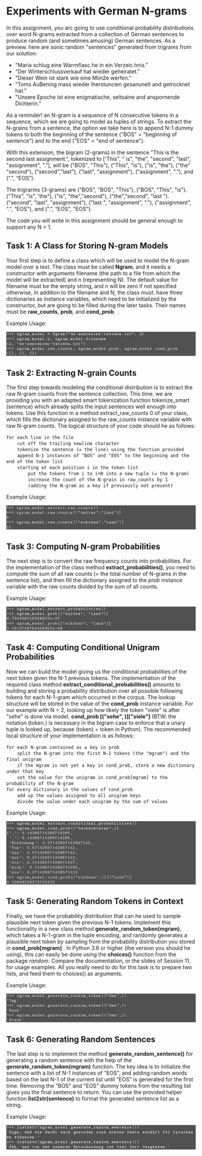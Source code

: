 # Experiments with German N-grams
In this assignment, you arc going to use conditional probability distributions over word N-grams extracted from a collection of German sentences to produce random (and sometimes amusing) German sentences. As a preview. here are sonic random "sentences" generated from trigrams from our solution:

- "Maria schlug eine Warrnflasc.he in ein Verzeic.hnis."
- "Der Winterschlussverkauf hat wieder geheiratet."
- "Dieser Wein ist stark wie eine Miin2e werfen."
- "Toms AuBening mass wieder lherstuncien gesanunelt and getrocknet hat."
- "Unsere Epoche ist eine enigmatische, seltsaine and anspornende Dichterin."

As a reminder! an N-gram is a sequence of N consecutive tokens in a sequence, which we are going to model as tuples of strings. To extract the N-grains from a sentence, the option we take here is to append N-1 dummy tokens to both the beginning of the sentence ("BOS" = "beginning of sentence") and to the end ("EOS" = "end of sentence").

With this extension, the bigram	(2-grams) in the sentence "This is the second last assignment.", tokenized to ['This", " is", "the", "second", "last", "assignment", "."], will be ("BOS", "This"), ("This", "is"), ("is", "the"), ("the" "second"), ("second","last"), ("last", "assignment"), ("assignment", ".”), and (“.”, “EOS”).

The trigrarms	 (3-grams) are	("BOS", "BOS", "This"), ("BOS", "This", "is").	("This", "is", 'the"), ("is", "the","second"), 	("the","second", "last "). ("second", "last", "assignment"), ("last ", "assignment", "."), ("assignment", “.”, “EOS"), and	(".”, “EOS", "EOS").

The code you will write in this assignment should be general enough to support any N > 1.

## Task 1: A Class for Storing N-gram Models

Your first step is to define a class which will be used to model the N-gram model over a text. The class must be called __Ngram__, and it needs a constructor with arguments filename (the path to a file from which the model will be extracted) and n (representing N). The default value for filename must be the empty string, and n will be zero if not specified otherwise, In addition to the filename and N, the class must. have three dictionaries as instance variables, which need to be initialized by the constructor, but are going to be filled during the later tasks. Their names must be __raw_counts__, __prob__, and __cond_prob__.

Example Usage:

![A Class for Storing N-gram Models](https://github.com/ShahzaibWaseem/Python/blob/master/N-Gram/images/1.png?raw=true)

## Task 2: Extracting N-grain Counts

The first step towards modeling the conditional distribution is to extract the raw N-gram counts from the sentence collection. This time. we are providing you with an adapted smart tokenization function tokenize_smart (sentence) which already splits the input sentences well enough into tokens. Use this function in a method extract_raw_counts 0 of your class, which fills the dictionary assigned to the raw_counts instance variable with raw N-gram counts. The logical structure of your code should he as follows:

```
for each line in the file
	cut off the trailing newline character
	tokenize the sentence (= the line) using the function provided
	append N-1 instances of "BOS" and "EOS" to the beginning and the end of the token list
	starting at each position i in the token list
		put the tokens from i to i+N into a new tuple (= the N-gram)
		increase the count of the N-grain in raw_counts by 1
		(adding the N-gram as a key if previously not present)
```

Example Usage:

![Extracting N-grain Counts](https://github.com/ShahzaibWaseem/Python/blob/master/N-Gram/images/2.png?raw=true)

## Task 3: Computing N-gram Probabilities

The next step is to convert the raw frequency counts into probabilities. For the implementation of the class method __extract_probabilities()__, you need to compute the sum of all raw counts (= the total number of N-grams in the sentence list), and then fill the dictionary assigned to the _prob_ instance variable with the raw counts divided by the sum of all counts.

Example Usage:

![Computing N-gram Probabilities](https://github.com/ShahzaibWaseem/Python/blob/master/N-Gram/images/3.png?raw=true)

## Task 4: Computing Conditional Unigram Probabilities

Now we can build the model giving us the conditional probabilities of the next token given the N-1 previous tokens. The implementation of the required class method __extract_conditional_probabilities()__ amounts to building and storing a probability distribution over all possible following tokens for each N-1-gram which occurred in the corpus. The lookup structure will be stored in the value of the __cond_prob__ instance variable. For our example with N = 2, looking up how likely the token "viele" is after "sehe" is done via model. __cond_prob [("sehe", )]["viele"]__ (BTW: the notation (token.) is necessary in the bigram case to enforce that a unary tuple is looked up, because (token) = token in Python). The recommended local structure of your implementation is as follows:


```
for each N-gram contained as a key in prob
	split the N-gram into the first N-1 tokens (the "mgram") and the final unigram
	if the mgram is not yet a key in cond_prob, store a new dictionary under that key
	set the value for the unigram in cond_prob[mgram] to the probability of the N-gram
for every dictionary in the values of cond_prob
	add up the values assigned to all unigram keys
	divide the value under each unigram by the sum of values
```

Example Usage:

![Computing Conditional Unigram Probabilities](https://github.com/ShahzaibWaseem/Python/blob/master/N-Gram/images/4.png?raw=true)

## Task 5: Generating Random Tokens in Context

Finally, we have the probability distribution that can he used to sample plausible next token given the previous N-1 tokens. Implement this functionality in a new class method __generate_random_token(mgram)__, which takes a N-1-gram in the tuple encoding, and randomly generates a plausible next token by sampling from the probability distribution you stored in __cond_prob[mgram]__ . In Python 3.6 or higher (the version you should he using), this can easily be done using the __choices()__ function from the package _random_. Compare the documentation, or the slides of Session 11. for usage examples. All you really need to do for this task is to prepare two lists, and feed them to choices() as arguments.

Example Usage:

![Generating Random Tokens in Context](https://github.com/ShahzaibWaseem/Python/blob/master/N-Gram/images/5.png?raw=true)


## Task 6: Generating Random Sentences

The last step is to implement the method __generate_random_sentence()__ for generating a random sentence with the help of the __generate_random_token(mgram)__ function. The key idea is to initialize the sentence with a list of N-1 instances of "EOS", and adding random words based on the last N-1 of the current list until "EOS" is generated for the first time. Removing the "BOS" and "EOS" dummy tokens from the resulting list gives you the final sentence to return. You can use the provided helper function __list2str(sentence)__ to format the generated sentence list as a string.

Example Usage:

![Generating Random Sentences](https://github.com/ShahzaibWaseem/Python/blob/master/N-Gram/images/6.png?raw=true)